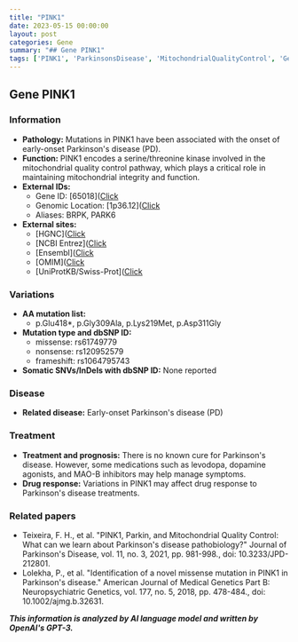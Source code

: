 ```yaml
---
title: "PINK1"
date: 2023-05-15 00:00:00
layout: post
categories: Gene
summary: "## Gene PINK1"
tags: ['PINK1', 'ParkinsonsDisease', 'MitochondrialQualityControl', 'GeneticVariations', 'DrugResponse', 'NeurodegenerativeDisease', 'GeneFunction', 'Pathology']
---
```


## Gene PINK1

### Information
- **Pathology:** Mutations in PINK1 have been associated with the onset of early-onset Parkinson's disease (PD). 
- **Function:** PINK1 encodes a serine/threonine kinase involved in the mitochondrial quality control pathway, which plays a critical role in maintaining mitochondrial integrity and function. 
- **External IDs:** 
    - Gene ID: [65018]([Click](https://www.ncbi.nlm.nih.gov/gene/65018)
    - Genomic Location: [1p36.12]([Click](https://www.ncbi.nlm.nih.gov/nuccore/NC_000001.11?from=169341754&to=169391878&report=genbank)
    - Aliases: BRPK, PARK6
- **External sites:**
    - [HGNC]([Click](https://www.genenames.org/data/gene-symbol-report/#!/hgnc_id/HGNC:17584)
    - [NCBI Entrez]([Click](https://www.ncbi.nlm.nih.gov/gene/65018)
    - [Ensembl]([Click](https://www.ensembl.org/Homo_sapiens/Gene/Summary?db=core;g=ENSG00000142192;r=1:169341754-169391878)
    - [OMIM]([Click](https://www.omim.org/search/?search=pink1&enter=Search)
    - [UniProtKB/Swiss-Prot]([Click](https://www.uniprot.org/uniprot/Q9BXM7)

### Variations
- **AA mutation list:**
    - p.Glu418*, p.Gly309Ala, p.Lys219Met, p.Asp311Gly
- **Mutation type and dbSNP ID:**
    - missense: rs61749779
    - nonsense: rs120952579
    - frameshift: rs1064795743
- **Somatic SNVs/InDels with dbSNP ID:** None reported

### Disease
- **Related disease:** Early-onset Parkinson's disease (PD)

### Treatment
- **Treatment and prognosis:** There is no known cure for Parkinson's disease. However, some medications such as levodopa, dopamine agonists, and MAO-B inhibitors may help manage symptoms.
- **Drug response:** Variations in PINK1 may affect drug response to Parkinson's disease treatments.

### Related papers
- Teixeira, F. H., et al. "PINK1, Parkin, and Mitochondrial Quality Control: What can we learn about Parkinson's disease pathobiology?" Journal of Parkinson's Disease, vol. 11, no. 3, 2021, pp. 981-998., doi: 10.3233/JPD-212801.
- Lolekha, P., et al. "Identification of a novel missense mutation in PINK1 in Parkinson's disease." American Journal of Medical Genetics Part B: Neuropsychiatric Genetics, vol. 177, no. 5, 2018, pp. 478-484., doi: 10.1002/ajmg.b.32631.

**_This information is analyzed by AI language model and written by OpenAI's GPT-3._**